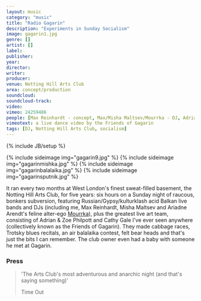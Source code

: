 ```yaml
---
layout: music
category: "music"
title: "Radio Gagarin"
description: "Experiments in Sunday Socialism"
image: gagarin1.jpg
genre: []
artist: []
label: 
publisher: 
year: 
director: 
writer: 
producer: 
venue: Notting Hill Arts Club
area: concept/production
soundcloud: 
soundcloud-track: 
video: 
vimeo: 24259486
people: [Max Reinhardt - concept, Max/Misha Maltsev/Mourrka - DJ, Adrian Philpott/Zoe Philpott/Cathy Gale - live artwork]
vimeotext: a live dance video by the Friends of Gagarin
tags: [DJ, Notting Hill Arts Club, socialism]
---
```

{% include JB/setup %}

{% include sideimage img="gagarin9.jpg" %}
{% include sideimage img="gagarinmishka.jpg" %}
{% include sideimage img="gagarinbalalaika.jpg" %}
{% include sideimage img="gagarinsputnik.jpg" %}

It ran every two months at West London's finest sweat-filled basement, the Notting Hill Arts Club, for five years: six hours on a Sunday night of raucous, bonkers subversion, featuring Russian/Gypsy/kulturklash acid Balkan live bands and DJs (including me, Max Reinhardt, Misha Maltsev and Ariadne Arendt's feline alter-ego <a href="https://www.mixcloud.com/mourrka/blat-deluxe/">Mourrka</a>), plus the greatest live art team, consisting of Adrian & Zoe Philpott and Cathy Gale I've ever seen anywhere (collectively known as the Friends of Gagarin). They made cabbage races, Trotsky blues recitals, an air balalaika contest, felt bear heads and that's just the bits I can remember. The club owner even had a baby with someone he met at Gagarin. 

<h3>Press</h3>
<blockquote>
<p>'The Arts Club's most adventurous and anarchic night (and that's saying something)'
</p>
<footer>
 Time Out</footer></blockquote>